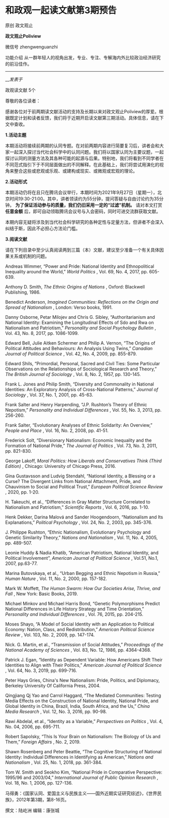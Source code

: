 

#  和政观一起读文献第3期预告

原创 政文观止 

**政文观止Poliview** 

微信号 zhengwenguanzhi

功能介绍 从一群年轻人的视角出发，专业、专注、专解海内外比较政治经济研究的前沿佳作。

____

___发表于_

政观读文献 5个

尊敬的各位读者：

  

感谢各位对于前两期读文献活动的支持及长期以来对政文观止Poliview的厚爱。根据既定计划和读者反馈，我们将于近期开启读文献第三期活动。具体信息，请在下文中查收。

  

 **1.活动主题**

本期活动将接续前两期的认同专题。在对前两期内容进行简要复习后，讲者会和大家一起深入探讨当代社会科学中的认同问题。我们将以国家认同为主要议题，一起探讨认同的测量方法及其各种可能的起源与后果。特别地，我们将看到不同学者在不同范式指引下于不同层面做出的不同解释。在此基础上，我们将尝试用演化的视角来整合这些或悲观或乐观、或建构或现实、或微观或宏观的理论。  

  

 **2.活动形式**

本期活动仍将在且只在腾讯会议举行，本期时间为2021年9月27日（星期一），北京时间19:30-21:00。其中，讲者领读约为55分钟，提问答疑与自由讨论约为35分钟。
**为了保证活动参与的质量，我们仍旧采用一定的“过滤”机制。** 请对本文打赏 **任意金额**
后，即可自动领取腾讯会议号与入会密码，同时可进交流群获取文献。  

  

本期内容无疑将涉及到当代社会科学研究的各种定性与定量方法，但讲者不会深入纠结于斯，因此不必担心方法论门槛。

  

 **3.阅读文献**

请在下列目录中至少认真阅读两到三篇（本）文献，建议至少准备一个有关具体因果关系或机制的问题。

  

Andreas Wimmer, “Power and Pride: National Identity and Ethnopolitical
Inequality around the World,” _World Politics_ , Vol. 69, No. 4, 2017, pp.
605-639.

  

Anthony D. Smith, _The Ethnic Origins of Nations_ , Oxford: Blackwell
Publishing, 1986.

  

Benedict Anderson, _Imagined Communities: Reflections on the Origin and Spread
of Nationalism_ , London: Verso books, 1991.

  

Danny Osborne, Petar Milojev and Chris G. Sibley, “Authoritarianism and
National Identity: Examining the Longitudinal Effects of Sdo and Rwa on
Nationalism and Patriotism,” _Personality and Social Psychology Bulletin_ ,
Vol. 43, No. 8, 2017, pp. 1086-1099.

  

Edward Bell, Julie Aitken Schermer and Philip A. Vernon, “The Origins of
Political Attitudes and Behaviours: An Analysis Using Twins,” _Canadian
Journal of Political Science_ , Vol. 42, No. 4, 2009, pp. 855-879.

  

Edward Shils, “Primordial, Personal, Sacred and Civil Ties: Some Particular
Observations on the Relationships of Sociological Research and Theory,” _The
British Journal of Sociology_ , Vol. 8, No. 2, 1957, pp. 130-145.

  

Frank L. Jones and Philip Smith, “Diversity and Commonality in National
Identities: An Exploratory Analysis of Cross-National Patterns,” _Journal of
Sociology_ , Vol. 37, No. 1, 2001, pp. 45-63.

  

Frank Salter and Henry Harpending, “J.P. Rushton’s Theory of Ethnic Nepotism,”
_Personality and Individual Differences_ , Vol. 55, No. 3, 2013, pp. 256-260.

  

Frank Salter, “Evolutionary Analyses of Ethnic Solidarity: An Overview,”
_People and Place_ , Vol. 16, No. 2, 2008, pp. 41-51.

  

Frederick Solt, “Diversionary Nationalism: Economic Inequality and the
Formation of National Pride,” _The Journal of Politics_ , Vol. 73, No. 3,
2011, pp. 821-830.

  

George Lakoff, _Moral Politics: How Liberals and Conservatives Think (Third
Edition)_ , Chicago: University of Chicago Press, 2016.

  

Gina Gustavsson and Ludvig Stendahl, “National Identity, a Blessing or a
Curse? The Divergent Links from National Attachment, Pride, and Chauvinism to
Social and Political Trust,” _European Political Science Review_ , 2020, pp.
1-20.

  

H. Takeuchi, et al., “Differences in Gray Matter Structure Correlated to
Nationalism and Patriotism,” _Scientific Reports_ , Vol. 6, 2016, pp. 1-10.

  

Henk Dekker, Darina Malová and Sander Hoogendoorn, “Nationalism and Its
Explanations,” _Political Psychology_ , Vol. 24, No. 2, 2003, pp. 345-376.

  

J. Philippe Rushton, “Ethnic Nationalism, Evolutionary Psychology and Genetic
Similarity Theory,” _Nations and Nationalism_ , Vol. 11, No. 4, 2005, pp.
489-507.

  

Leonie Huddy & Nadia Khatib, “American Patriotism, National Identity, and
Political Involvement”, _American Journal of Political Science_ , Vol.51,
No.1, 2007, pp.63-77.

  

Marina Butovskaya, et al., “Urban Begging and Ethnic Nepotism in Russia,”
_Human Nature_ , Vol. 11, No. 2, 2000, pp. 157-182.

  

Mark W. Moffett, _The Human Swarm: How Our Societies Arise, Thrive, and Fall_
, New York: Basic Books, 2019.

  

Michael Minkov and Michael Harris Bond, “Genetic Polymorphisms Predict
National Differences in Life History Strategy and Time Orientation,”
_Personality and Individual Differences_ , Vol. 76, 2015, pp. 204-215.

  

Moses Shayo, “A Model of Social Identity with an Application to Political
Economy: Nation, Class, and Redistribution,” _American Political Science
Review_ , Vol. 103, No. 2, 2009, pp. 147-174.

  

Nick. G. Martin, et al., “Transmission of Social Attitudes,” _Proceedings of
the National Academy of Sciences_ , Vol. 83, No. 12, 1986, pp. 4364-4368.

  

Patrick J. Egan, “Identity as Dependent Variable: How Americans Shift Their
Identities to Align with Their Politics,” _American Journal of Political
Science_ , Vol. 64, No. 3, 2019, pp. 699-716.

  

Peter Hays Gries, China's New Nationalism: Pride, Politics, and Diplomacy,
Berkeley University Of California Press, 2004.

  

Qingjiang Qj Yao and Carrol Haggard, “The Mediated Communities: Testing Media
Effects on the Construction of National Identity, National Pride, and Global
Identity in China, Brazil, India, South Africa, and the Us,” _China Media
Research_ , Vol. 12, No. 3, 2016, pp. 90-98.

  

Rawi Abdelal, et al., “Identity as a Variable,” _Perspectives on Politics_ ,
Vol. 4, No. 04, 2006, pp. 695-711.

  

Robert Sapolsky, “This Is Your Brain on Nationalism: The Biology of Us and
Them,” _Foreign Affairs_ , No. 2, 2019.

  

Shawn Rosenberg and Peter Beattie, “The Cognitive Structuring of National
Identity: Individual Differences in Identifying as American,” _Nations and
Nationalism_ , Vol. 25, No. 1, 2018, pp. 361-384.

  

Tom W. Smith and Seokho Kim, “National Pride in Comparative Perspective:
1995/96 and 2003/04,” _International Journal of Public Opinion Research_ ,
Vol. 18, No. 1, 2006, pp. 127-136.

  

马得勇：《国家认同、爱国主义与民族主义——国外近期实证研究综述》，《世界民族》，2012年第3期，第8-16页。

撰文：陆屹洲 编辑：康张城

  

